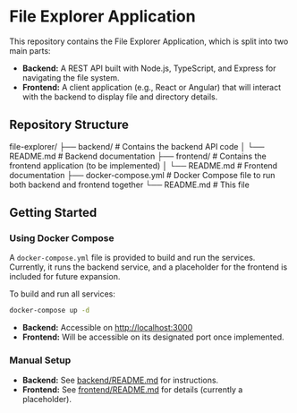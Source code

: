 # File Explorer Application

This repository contains the File Explorer Application, which is split into two main parts:

- **Backend:** A REST API built with Node.js, TypeScript, and Express for navigating the file system.
- **Frontend:** A client application (e.g., React or Angular) that will interact with the backend to display file and directory details.

## Repository Structure

file-explorer/
├── backend/         # Contains the backend API code
 │   └── README.md    # Backend documentation
├── frontend/        # Contains the frontend application (to be implemented)
 │   └── README.md    # Frontend documentation
├── docker-compose.yml  # Docker Compose file to run both backend and frontend together
└── README.md        # This file

## Getting Started

### Using Docker Compose

A `docker-compose.yml` file is provided to build and run the services. Currently, it runs the backend service, and a placeholder for the frontend is included for future expansion.

To build and run all services:

```bash
docker-compose up -d
```

* **Backend:** Accessible on [http://localhost:3000](http://localhost:3000/)
* **Frontend:** Will be accessible on its designated port once implemented.

### Manual Setup

* **Backend:** See [backend/README.md](https://./backend/README.md) for instructions.
* **Frontend:** See [frontend/README.md](https://./frontend/README.md) for details (currently a placeholder).
